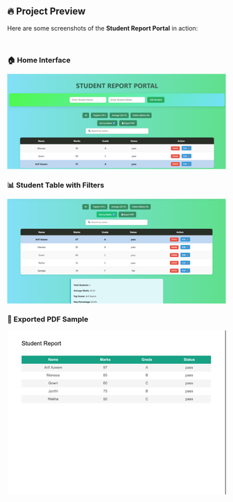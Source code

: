 ## 🔥 Project Preview

Here are some screenshots of the **Student Report Portal** in action:

<br>

### 🏠 Home Interface

<img src="./screenshots/homepage.png" alt="Homepage" width="700"/>

<br>

### 📊 Student Table with Filters

<img src="./screenshots/tableview.png" alt="Student Table" width="700"/>

<br>

### 🧾 Exported PDF Sample

<img src="./screenshots/pdfsample.png" alt="Export PDF" width="700"/>
